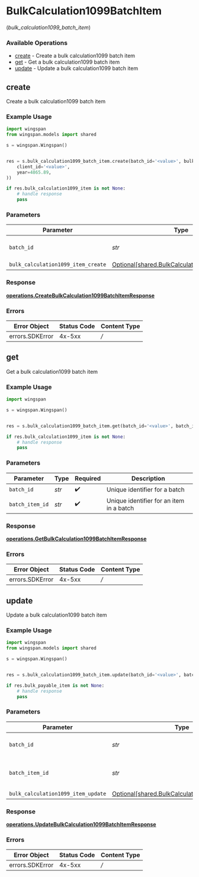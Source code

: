 # BulkCalculation1099BatchItem
(*bulk_calculation1099_batch_item*)

### Available Operations

* [create](#create) - Create a bulk calculation1099 batch item
* [get](#get) - Get a bulk calculation1099 batch item
* [update](#update) - Update a bulk calculation1099 batch item

## create

Create a bulk calculation1099 batch item

### Example Usage

```python
import wingspan
from wingspan.models import shared

s = wingspan.Wingspan()


res = s.bulk_calculation1099_batch_item.create(batch_id='<value>', bulk_calculation1099_item_create=shared.BulkCalculation1099ItemCreate(
    client_id='<value>',
    year=4865.89,
))

if res.bulk_calculation1099_item is not None:
    # handle response
    pass

```

### Parameters

| Parameter                                                                                              | Type                                                                                                   | Required                                                                                               | Description                                                                                            |
| ------------------------------------------------------------------------------------------------------ | ------------------------------------------------------------------------------------------------------ | ------------------------------------------------------------------------------------------------------ | ------------------------------------------------------------------------------------------------------ |
| `batch_id`                                                                                             | *str*                                                                                                  | :heavy_check_mark:                                                                                     | Unique identifier for a batch                                                                          |
| `bulk_calculation1099_item_create`                                                                     | [Optional[shared.BulkCalculation1099ItemCreate]](../../models/shared/bulkcalculation1099itemcreate.md) | :heavy_minus_sign:                                                                                     | N/A                                                                                                    |


### Response

**[operations.CreateBulkCalculation1099BatchItemResponse](../../models/operations/createbulkcalculation1099batchitemresponse.md)**
### Errors

| Error Object    | Status Code     | Content Type    |
| --------------- | --------------- | --------------- |
| errors.SDKError | 4x-5xx          | */*             |

## get

Get a bulk calculation1099 batch item

### Example Usage

```python
import wingspan

s = wingspan.Wingspan()


res = s.bulk_calculation1099_batch_item.get(batch_id='<value>', batch_item_id='<value>')

if res.bulk_calculation1099_item is not None:
    # handle response
    pass

```

### Parameters

| Parameter                                | Type                                     | Required                                 | Description                              |
| ---------------------------------------- | ---------------------------------------- | ---------------------------------------- | ---------------------------------------- |
| `batch_id`                               | *str*                                    | :heavy_check_mark:                       | Unique identifier for a batch            |
| `batch_item_id`                          | *str*                                    | :heavy_check_mark:                       | Unique identifier for an item in a batch |


### Response

**[operations.GetBulkCalculation1099BatchItemResponse](../../models/operations/getbulkcalculation1099batchitemresponse.md)**
### Errors

| Error Object    | Status Code     | Content Type    |
| --------------- | --------------- | --------------- |
| errors.SDKError | 4x-5xx          | */*             |

## update

Update a bulk calculation1099 batch item

### Example Usage

```python
import wingspan
from wingspan.models import shared

s = wingspan.Wingspan()


res = s.bulk_calculation1099_batch_item.update(batch_id='<value>', batch_item_id='<value>', bulk_calculation1099_item_update=shared.BulkCalculation1099ItemUpdate())

if res.bulk_payable_item is not None:
    # handle response
    pass

```

### Parameters

| Parameter                                                                                              | Type                                                                                                   | Required                                                                                               | Description                                                                                            |
| ------------------------------------------------------------------------------------------------------ | ------------------------------------------------------------------------------------------------------ | ------------------------------------------------------------------------------------------------------ | ------------------------------------------------------------------------------------------------------ |
| `batch_id`                                                                                             | *str*                                                                                                  | :heavy_check_mark:                                                                                     | Unique identifier for a batch                                                                          |
| `batch_item_id`                                                                                        | *str*                                                                                                  | :heavy_check_mark:                                                                                     | Unique identifier for an item in a batch                                                               |
| `bulk_calculation1099_item_update`                                                                     | [Optional[shared.BulkCalculation1099ItemUpdate]](../../models/shared/bulkcalculation1099itemupdate.md) | :heavy_minus_sign:                                                                                     | N/A                                                                                                    |


### Response

**[operations.UpdateBulkCalculation1099BatchItemResponse](../../models/operations/updatebulkcalculation1099batchitemresponse.md)**
### Errors

| Error Object    | Status Code     | Content Type    |
| --------------- | --------------- | --------------- |
| errors.SDKError | 4x-5xx          | */*             |
